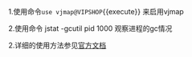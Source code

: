 
1.使用命令`use vjmap@VIPSHOP`{{execute}} 来启用vjmap

2.使用命令 jstat -gcutil pid 1000 观察进程的gc情况

2.详细的使用方法参见[官方文档](https://github.com/XinXianChen/vjtools/tree/master/vjmap)  
